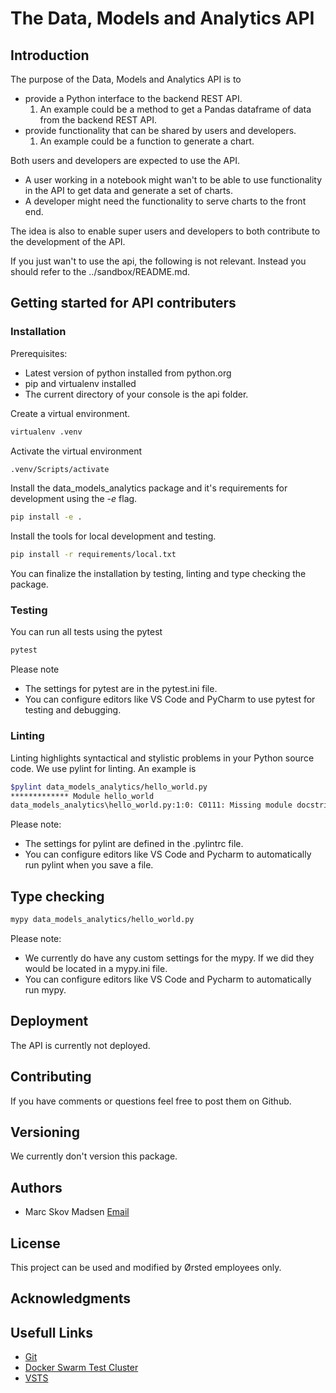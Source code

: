 # The Data, Models and Analytics API

## Introduction

The purpose of the Data, Models and Analytics API is to

- provide a Python interface to the backend REST API.
    1. An example could be a method to get a Pandas dataframe of data from the backend REST API.
- provide functionality that can be shared by users and developers.
    1. An example could be a function to generate a chart.

Both users and developers are expected to use the API.

- A user working in a notebook might wan't to be able to use functionality in the API to get data and generate a set of charts.
- A developer might need the functionality to serve charts to the front end.

The idea is also to enable super users and developers to both contribute to the development of the API.

If you just wan't to use the api, the following is not relevant. Instead you should refer to the ../sandbox/README.md.

## Getting started for API contributers

### Installation

Prerequisites:

- Latest version of python installed from python.org
- pip and virtualenv installed
- The current directory of your console is the api folder.

Create a virtual environment.

```bash
virtualenv .venv
```

Activate the virtual environment

```bash
.venv/Scripts/activate
```

Install the data_models_analytics package and it's requirements for development using the *-e* flag.

```bash
pip install -e .
```

Install the tools for local development and testing.

```bash
pip install -r requirements/local.txt
```

You can finalize the installation by testing, linting and type checking the package.

### Testing

You can run all tests using the pytest

```bash
pytest
```

Please note

- The settings for pytest are in the pytest.ini file.
- You can configure editors like VS Code and PyCharm to use pytest for testing and debugging.

### Linting

Linting highlights syntactical and stylistic problems in your Python source code. We use pylint for linting. An example is

```bash
$pylint data_models_analytics/hello_world.py
************* Module hello_world
data_models_analytics\hello_world.py:1:0: C0111: Missing module docstring (missing-docstring)
```

Please note:

- The settings for pylint are defined in the .pylintrc file.
- You can configure editors like VS Code and Pycharm to automatically run pylint when you save a file.

## Type checking

```bash
mypy data_models_analytics/hello_world.py
```

Please note:

- We currently do have any custom settings for the mypy. If we did they would be located in a mypy.ini file.
- You can configure editors like VS Code and Pycharm to automatically run mypy.

## Deployment

The API is currently not deployed.

## Contributing

If you have comments or questions feel free to post them on Github.

## Versioning

We currently don't version this package.

## Authors

- Marc Skov Madsen [Email](mailto:marc.skov.madsen@gmail.com)

## License

This project can be used and modified by Ørsted employees only.

## Acknowledgments

## Usefull Links

* [Git](https://orsteddcsmarketsanalytics.visualstudio.com/orsteddcsmarketsanalytics/_git/orsteddcsmarketsanalytics)
* [Docker Swarm Test Cluster](https://ucp-test.de-prod.dk)
* [VSTS](https://dongeonsanddragons.visualstudio.com)